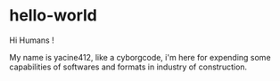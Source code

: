 # hello-world


Hi Humans !

My name is yacine412, like a cyborgcode, i'm here for expending some capabilities of softwares and formats in industry of construction.
